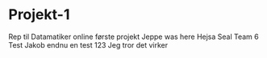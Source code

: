 # Projekt-1
Rep til Datamatiker online første projekt
Jeppe was here
Hejsa Seal Team 6
Test Jakob
endnu en test
123
Jeg tror det virker
